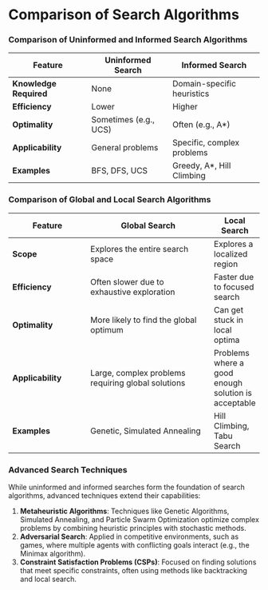 # Comparison of Search Algorithms

### Comparison of Uninformed and Informed Search Algorithms  <a href="#comparison-of-uninformed-and-informed-search-algorithms" id="comparison-of-uninformed-and-informed-search-algorithms"></a>

| Feature                | Uninformed Search     | Informed Search            |
| ---------------------- | --------------------- | -------------------------- |
| **Knowledge Required** | None                  | Domain-specific heuristics |
| **Efficiency**         | Lower                 | Higher                     |
| **Optimality**         | Sometimes (e.g., UCS) | Often (e.g., A\*)          |
| **Applicability**      | General problems      | Specific, complex problems |
| **Examples**           | BFS, DFS, UCS         | Greedy, A\*, Hill Climbing |

### **Comparison of Global and Local Search Algorithms**

<table><thead><tr><th width="166">Feature</th><th width="321">Global Search</th><th>Local Search</th></tr></thead><tbody><tr><td><strong>Scope</strong></td><td>Explores the entire search space</td><td>Explores a localized region</td></tr><tr><td><strong>Efficiency</strong></td><td>Often slower due to exhaustive exploration</td><td>Faster due to focused search</td></tr><tr><td><strong>Optimality</strong></td><td>More likely to find the global optimum</td><td>Can get stuck in local optima</td></tr><tr><td><strong>Applicability</strong></td><td>Large, complex problems requiring global solutions</td><td>Problems where a good enough solution is acceptable</td></tr><tr><td><strong>Examples</strong></td><td>Genetic, Simulated Annealing</td><td>Hill Climbing, Tabu Search</td></tr></tbody></table>

### Advanced Search Techniques <a href="#advanced-search-techniques" id="advanced-search-techniques"></a>

While uninformed and informed searches form the foundation of search algorithms, advanced techniques extend their capabilities:

1. **Metaheuristic Algorithms**: Techniques like Genetic Algorithms, Simulated Annealing, and Particle Swarm Optimization optimize complex problems by combining heuristic principles with stochastic methods.
2. **Adversarial Search**: Applied in competitive environments, such as games, where multiple agents with conflicting goals interact (e.g., the Minimax algorithm).
3. **Constraint Satisfaction Problems (CSPs)**: Focused on finding solutions that meet specific constraints, often using methods like backtracking and local search.
